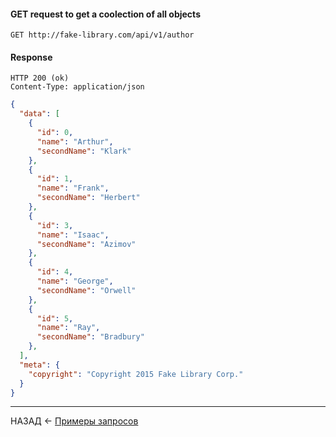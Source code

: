 #### GET request to get a coolection of all objects

```
GET http://fake-library.com/api/v1/author
```

#### Response

```
HTTP 200 (ok)
Content-Type: application/json
```
```json
{
  "data": [
    {
      "id": 0,
      "name": "Arthur",
      "secondName": "Klark"
    },
    {
      "id": 1,
      "name": "Frank",
      "secondName": "Herbert"
    },
    {
      "id": 3,
      "name": "Isaac",
      "secondName": "Azimov"
    },
    {
      "id": 4,
      "name": "George",
      "secondName": "Orwell"
    },
    {
      "id": 5,
      "name": "Ray",
      "secondName": "Bradbury"
    },
  ],
  "meta": {
    "copyright": "Copyright 2015 Fake Library Corp."
  }
}
```

---

НАЗАД <- [Примеры запросов](./examples.md)